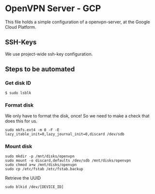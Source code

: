 # OpenVPN Server - GCP

This file holds a simple configuration of a openvpn-server, at the Google Cloud Platform.

## SSH-Keys

We use project-wide ssh-key configuration.

## Steps to be automated

### Get disk ID

```
$ sudo lsblk
```

### Format disk

We only have to format the disk, once! So we need to make a check that does this for us.

```
sudo mkfs.ext4 -m 0 -F -E lazy_itable_init=0,lazy_journal_init=0,discard /dev/sdb
```

### Mount disk

```
sudo mkdir -p /mnt/disks/openvpn
sudo mount -o discard,defaults /dev/sdb /mnt/disks/openvpn
sudo chmod a+w /mnt/disks/openvpn
sudo cp /etc/fstab /etc/fstab.backup
```

Retrieve the UUID

```
sudo blkid /dev/[DEVICE_ID]
```
